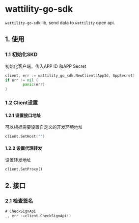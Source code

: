 # wattility-go-sdk

`wattility-go-sdk` lib, send data to `wattility` open api.



## 1.  使用

### 1.1 初始化SKD

初始化客户端，传入APP ID 和APP Secret

```go
client, err := wattility_go_sdk.NewClient(AppId, AppSecret)
if err != nil {
		panic(err)
}
```

### 1.2 Client设置

#### 1.2.1 设置接口地址

可以根据需要设置自定义的开发环境地址

```go
client.SetHost("")
```

#### 1.2.2 设置代理转发

设置转发地址

```
client.SetProxy()
```



## 2. 接口

### 2.1 检查签名

```go
# CheckSignApi
_, err :=client.CheckSignApi()
```

